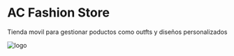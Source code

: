 # AC Fashion Store
Tienda movil para gestionar poductos como outfts y diseños personalizados

![logo](https://github.com/VictorArdila/AC-Fashion-Store/assets/89551043/71145dbe-bff5-43b1-ac1f-c606bbd0aead)

